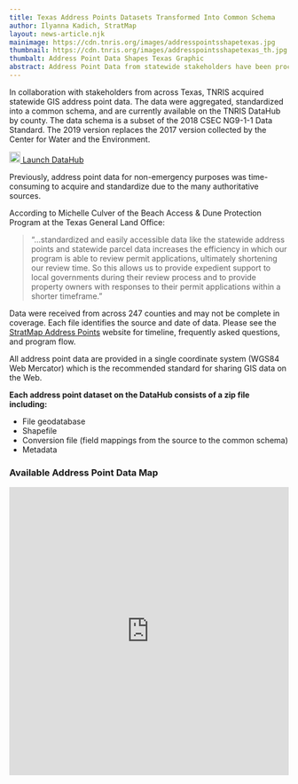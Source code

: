 ```yaml
---
title: Texas Address Points Datasets Transformed Into Common Schema
author: Ilyanna Kadich, StratMap
layout: news-article.njk
mainimage: https://cdn.tnris.org/images/addresspointsshapetexas.jpg
thumbnail: https://cdn.tnris.org/images/addresspointsshapetexas_th.jpg
thumbalt: Address Point Data Shapes Texas Graphic
abstract: Address Point Data from statewide stakeholders have been processed into a common schema, now available for download on DataHub.
---
```


<p class="lead">In collaboration with stakeholders from across Texas, TNRIS acquired statewide GIS address point data.  The data were aggregated, standardized into a common schema, and are currently available on the TNRIS DataHub by county.  The data schema is a subset of the 2018 CSEC NG9-1-1 Data Standard.  The 2019 version replaces the 2017 version collected by the Center for Water and the Environment.</p>

<p><a class="btn btn-lg btn-tnris pull-right" href="https://data.tnris.org/collection/117cf9e1-3b1e-48f2-97a3-47020d871035"><img style="width: 20px; margin-bottom: 0 !important;" src="https://cdn.tnris.org/images/baseline_view_comfy_white_36dp.png"> Launch DataHub</a>
</p>

Previously, address point data for non-emergency purposes was time-consuming to acquire and standardize due to the many authoritative sources.  

According to Michelle Culver of the Beach Access & Dune Protection Program at the Texas General Land Office:

> “…standardized and easily accessible data like the statewide address points and statewide parcel data increases the efficiency in which our program is able to review permit applications, ultimately shortening our review time. So this allows us to provide expedient support to local governments during their review process and to provide property owners with responses to their permit applications within a shorter timeframe.”  

Data were received from across 247 counties and may not be complete in coverage.  Each file identifies the source and date of data.  Please see the [StratMap Address Points](/stratmap/address-points) website for timeline, frequently asked questions, and program flow.

All address point data are provided in a single coordinate system (WGS84 Web Mercator) which is the recommended standard for sharing GIS data on the Web.

**Each address point dataset on the DataHub consists of a zip file including:**

-   File geodatabase
-   Shapefile
-   Conversion file (field mappings from the source to the common schema)
-   Metadata

### Available Address Point Data Map

<iframe width="100%" height="520" frameborder="0" src="https://tnris-twdb.carto.com/u/tnris/builder/9ea89bcc-63b5-4ed5-924d-e6c1910bb6f4/embed" allowfullscreen webkitallowfullscreen mozallowfullscreen oallowfullscreen  msallowfullscreen></iframe>
